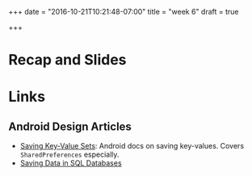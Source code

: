+++
date = "2016-10-21T10:21:48-07:00"
title = "week 6"
draft = true

+++

# Recap and Slides

# Links

## Android Design Articles

* [Saving Key-Value
    Sets](https://developer.android.com/training/basics/data-storage/shared-preferences.html):
    Android docs on saving key-values. Covers `SharedPreferences` especially.
* [Saving Data in SQL
    Databases](https://developer.android.com/training/basics/data-storage/databases.html)
